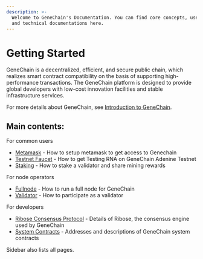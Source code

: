 ```yaml
---
description: >-
  Welcome to GeneChain's Documentation. You can find core concepts, user guides,
  and technical documentations here.
---
```


# Getting Started

GeneChain is a decentralized, efficient, and secure public chain, which realizes smart contract compatibility on the basis of supporting high-performance transactions. The GeneChain platform is designed to provide global developers with low-cost innovation facilities and stable infrastructure services.

For more details about GeneChain, see [Introduction to GeneChain](introduction.md).

## Main contents:

For common users

* [Metamask](user-manual/metamask.md) - How to setup metamask to get access to Genechain
* [Testnet Faucet](user-manual/testnet_faucet.md) - How to get Testing RNA on GeneChain Adenine Testnet
* [Staking](user-manual/staking/) - How to stake a validator and share mining rewards

For node operators

* [Fullnode](for-node-operators/fullnode.md) - How to run a full node for GeneChain
* [Validator](for-node-operators/validator.md) - How to participate as a validator

For developers

* [Ribose Consensus Protocol](for-developers/ribose-consensus-protocol.md) - Details of Ribose, the consensus engine used by GeneChain
* [System Contracts](for-developers/system-contracts.md) - Addresses and descriptions of GeneChain system contracts

Sidebar also lists all pages.

